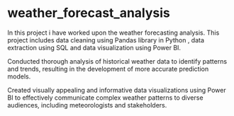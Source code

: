 # weather_forecast_analysis
In this project i have worked upon the weather forecasting analysis. This project includes data cleaning using Pandas library in Python , data extraction using SQL and data visualization using Power BI.

Conducted thorough analysis of historical weather data to identify patterns and trends, resulting in the development of more accurate prediction models.

Created visually appealing and informative data visualizations using Power BI to effectively communicate complex weather patterns to diverse audiences, including meteorologists and stakeholders.
